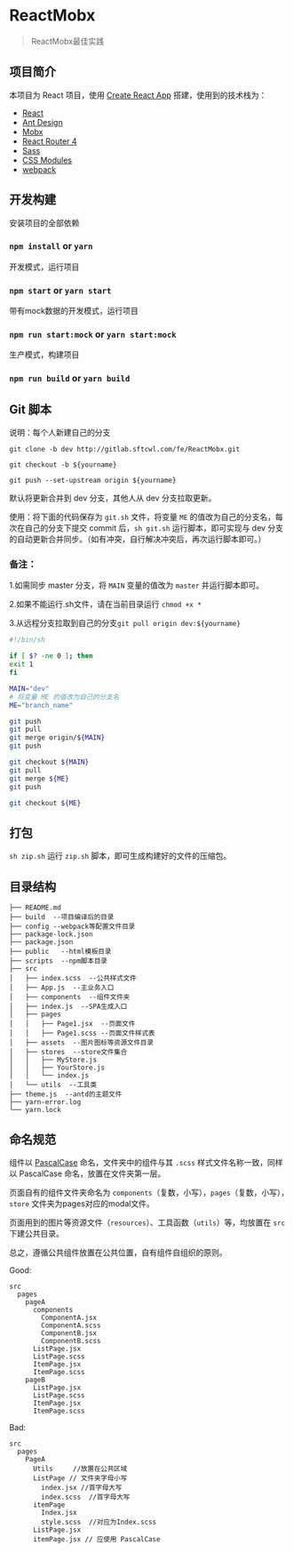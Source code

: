 # ReactMobx

> ReactMobx最佳实践

## 项目简介

本项目为 React 项目，使用 [Create React App](https://github.com/facebook/create-react-app) 搭建，使用到的技术栈为：

* [React](https://reactjs.org/)
* [Ant Design](https://ant.design/docs/react/introduce-cn)
* [Mobx](https://cn.mobx.js.org/)
* [React Router 4](https://github.com/ReactTraining/react-router)
* [Sass](https://github.com/webpack-contrib/sass-loader)
* [CSS Modules](https://github.com/css-modules/css-modules)
* [webpack](https://webpack.docschina.org/concepts/)

## 开发构建

安装项目的全部依赖
### `npm install` or `yarn`

开发模式，运行项目
### `npm start` or `yarn start`

带有mock数据的开发模式，运行项目
### `npm run start:mock` or `yarn start:mock`

生产模式，构建项目
### `npm run build` or `yarn build`


## Git 脚本

说明：每个人新建自己的分支

`git clone -b dev http://gitlab.sftcwl.com/fe/ReactMobx.git`

`git checkout -b ${yourname}`

`git push --set-upstream origin ${yourname}`

默认将更新合并到 dev 分支，其他人从 dev 分支拉取更新。

使用：将下面的代码保存为 `git.sh` 文件，将变量 `ME` 的值改为自己的分支名，每次在自己的分支下提交 commit 后，`sh git.sh` 运行脚本，即可实现与 dev 分支的自动更新合并同步。（如有冲突，自行解决冲突后，再次运行脚本即可。）


### 备注：

1.如需同步 master 分支，将 `MAIN` 变量的值改为 `master` 并运行脚本即可。

2.如果不能运行.sh文件，请在当前目录运行 `chmod +x *`

3.从远程分支拉取到自己的分支`git pull origin dev:${yourname}`


```bash
#!/bin/sh

if [ $? -ne 0 ]; then
exit 1
fi

MAIN="dev"
# 将变量 ME 的值改为自己的分支名
ME="branch_name"

git push
git pull
git merge origin/${MAIN}
git push

git checkout ${MAIN}
git pull
git merge ${ME}
git push

git checkout ${ME}
```

## 打包

`sh zip.sh` 运行 `zip.sh` 脚本，即可生成构建好的文件的压缩包。


## 目录结构

```
├── README.md
├── build  --项目编译后的目录
├── config --webpack等配置文件目录
├── package-lock.json
├── package.json
├── public   --html模板目录
├── scripts  --npm脚本目录
├── src
│   ├── index.scss  --公共样式文件
│   ├── App.js  --主业务入口
│   ├── components  --组件文件夹
│   ├── index.js  --SPA生成入口
│   ├── pages
│   │   ├── Page1.jsx  --页面文件
│   │   ├── Page1.scss --页面文件样式表
│   ├── assets  --图片图标等资源文件目录
│   ├── stores  --store文件集合
│   │   ├── MyStore.js
│   │   ├── YourStore.js
│   │   └── index.js
│   └── utils  --工具类
├── theme.js  --antd的主题文件
├── yarn-error.log
└── yarn.lock
```

## 命名规范

组件以 [PascalCase](https://baike.baidu.com/item/PascalCase) 命名，文件夹中的组件与其 `.scss` 样式文件名称一致，同样以 PascalCase 命名，放置在文件夹第一层。

页面自有的组件文件夹命名为 `components`（复数，小写），`pages`（复数，小写），`store` 文件夹为pages对应的modal文件。
 
页面用到的图片等资源文件（`resources`）、工具函数（`utils`）等，均放置在 `src` 下建公共目录。

总之，遵循公共组件放置在公共位置，自有组件自组织的原则。

Good:

```
src
  pages
    pageA
      components
        ComponentA.jsx
        ComponentA.scss
        ComponentB.jsx
        ComponentB.scss
      ListPage.jsx
      ListPage.scss
      ItemPage.jsx
      ItemPage.scss
    pageB
      ListPage.jsx
      ListPage.scss
      ItemPage.jsx
      ItemPage.scss
```

Bad:

```
src
  pages
    PageA
      Utils     //放置在公共区域
      ListPage // 文件夹字母小写
        index.jsx //首字母大写
        index.scss  //首字母大写
      itemPage
        Index.jsx
        style.scss  //对应为Index.scss
      ListPage.jsx
      itemPage.jsx // 应使用 PascalCase
```
